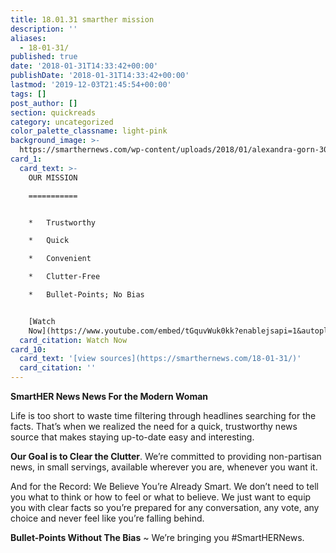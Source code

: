 ```yaml
---
title: 18.01.31 smarther mission
description: ''
aliases:
  - 18-01-31/
published: true
date: '2018-01-31T14:33:42+00:00'
publishDate: '2018-01-31T14:33:42+00:00'
lastmod: '2019-12-03T21:45:54+00:00'
tags: []
post_author: []
section: quickreads
category: uncategorized
color_palette_classname: light-pink
background_image: >-
  https://smarthernews.com/wp-content/uploads/2018/01/alexandra-gorn-300407-360x360.jpg
card_1:
  card_text: >-
    OUR MISSION

    ===========


    *   Trustworthy

    *   Quick

    *   Convenient

    *   Clutter-Free

    *   Bullet-Points; No Bias


    [Watch
    Now](https://www.youtube.com/embed/tGquvWuk0kk?enablejsapi=1&autoplay=1&rel=0)
  card_citation: Watch Now
card_10:
  card_text: '[view sources](https://smarthernews.com/18-01-31/)'
  card_citation: ''
---
```

**SmartHER News News For the Modern Woman**

Life is too short to waste time filtering through headlines searching for the facts. That’s when we realized the need for a quick, trustworthy news source that makes staying up-to-date easy and interesting.

**Our Goal is to Clear the Clutter**. We’re committed to providing non-partisan news, in small servings, available wherever you are, whenever you want it.

And for the Record: We Believe You’re Already Smart. We don’t need to tell you what to think or how to feel or what to believe. We just want to equip you with clear facts so you’re prepared for any conversation, any vote, any choice and never feel like you’re falling behind.

**Bullet-Points Without The Bias** ~ We’re bringing you #SmartHERNews.